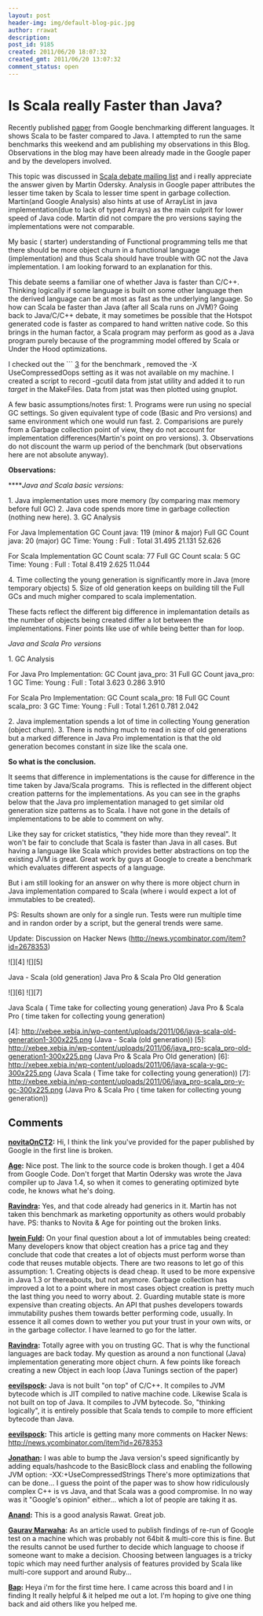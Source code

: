 ```yaml
---
layout: post
header-img: img/default-blog-pic.jpg
author: rrawat
description: 
post_id: 9185
created: 2011/06/20 18:07:32
created_gmt: 2011/06/20 13:07:32
comment_status: open
---
```


# Is Scala really Faster than Java? 

Recently published [paper][1] from Google benchmarking different languages. It shows Scala to be faster compared to Java. I attempted to run the same benchmarks this weekend and am publishing my observations in this Blog. Observations in the blog may have been already made in the Google paper and by the developers involved.

This topic was discussed in [Scala debate mailing list][2] and i really appreciate the answer given by Martin Odersky. Analysis in Google paper attributes the lesser time taken by Scala to lesser time spent in garbage collection. Martin(and Google Analysis) also hints at use of ArrayList in java implementation(due to lack of typed Arrays) as the main culprit for lower speed of Java code. Martin did not compare the pro versions saying the implementations were not comparable.

My basic ( starter) understanding of Functional programming tells me that there should be more object churn in a functional language (implementation) and thus Scala should have trouble with GC not the Java implementation. I am looking forward to an explanation for this.

This debate seems a familiar one of whether Java is faster than C/C++. Thinking logically if some language is built on some other language then the derived language can be at most as fast as the underlying language. So how can Scala be faster than Java (after all Scala runs on JVM)? Going back to Java/C/C++ debate, it may sometimes be possible that the Hotspot generated code is faster as compared to hand written native code. So this brings in the human factor, a Scala program may perform as good as a Java program purely because of the programming model offered by Scala or Under the Hood optimizations.

I checked out the ``` 
[3] for the benchmark , removed the -X UseCompressedOops setting as it was not available on my machine. I created a script to record -gcutil data from jstat utility and added it to run _target_ in the MakeFiles. Data from jstat was then plotted using gnuplot.

A few basic assumptions/notes first: 1\. Programs were run using no special GC settings. So given equivalent type of code (Basic and Pro versions) and same environment which one would run fast. 2\. Comparisions are purely from a Garbage collection point of view, they do not account for implementation differences(Martin's point on pro versions). 3\. Observations do not discount the warm up period of the benchmark (but observations here are not absolute anyway).

**Observations:**

****_Java and Scala basic versions:_

1\. Java implementation uses more memory (by comparing max memory before full GC) 2\. Java code spends more time in garbage collection (nothing new here). 3\. GC Analysis

For Java Implementation GC Count java: 119 (minor & major) Full GC Count java: 20 (major) GC Time: Young : Full : Total 31.495 21.131 52.626

For Scala Implementation GC Count scala: 77 Full GC Count scala: 5 GC Time: Young : Full : Total 8.419 2.625 11.044

4\. Time collecting the young generation is significantly more in Java (more temporary objects) 5\. Size of old generation keeps on building till the Full GCs and much migher compared to scala implementation.

These facts reflect the different big difference in implemantation details as the number of objects being created differ a lot between the implementations. Finer points like use of while being better than for loop.

_Java and Scala Pro versions_

1\. GC Analysis

For Java Pro Implementation: GC Count java_pro: 31 Full GC Count java_pro: 1 GC Time: Young : Full : Total 3.623 0.286 3.910

For Scala Pro Implementation: GC Count scala_pro: 18 Full GC Count scala_pro: 3 GC Time: Young : Full : Total 1.261 0.781 2.042

2\. Java implementation spends a lot of time in collecting Young generation (object churn). 3\. There is nothing much to read in size of old generations but a marked difference in Java Pro implementation is that the old generation becomes constant in size like the scala one.

**So what is the conclusion.**

It seems that difference in implementations is the cause for difference in the time taken by Java/Scala programs.  This is reflected in the different object creation patterns for the implementations. As you can see in the graphs below that the Java pro implementation managed to get similar old generation size patterns as to Scala. I have not gone in the details of implementations to be able to comment on why.

Like they say for cricket statistics, "they hide more than they reveal". It won't be fair to conclude that Scala is faster than Java in all cases. But having a language like Scala which provides better abstractions on top the existing JVM is great. Great work by guys at Google to create a benchmark which evaluates different aspects of a language.

But i am still looking for an answer on why there is more object churn in Java implementation compared to Scala (where i would expect a lot of immutables to be created).

PS: Results shown are only for a single run. Tests were run multiple time and in randon order by a script, but the general trends were same.

Update: Discussion on Hacker News (http://news.ycombinator.com/item?id=2678353)

![][4]
![][5]

Java - Scala (old generation)
Java Pro & Scala Pro Old generation

![][6]
![][7]

Java Scala ( Time take for collecting young generation)
Java Pro & Scala Pro ( time taken for collecting young generation)

   [1]: http://research.google.com/pubs/archive/37122.pdf
   [2]: http://groups.google.com/group/scala-debate/browse_thread/thread/d42777ef7834517c
   [3]: http://code.google.com/p/multi-language-bench/
   [4]: http://xebee.xebia.in/wp-content/uploads/2011/06/java-scala-old-generation1-300x225.png (Java - Scala (old generation))
   [5]: http://xebee.xebia.in/wp-content/uploads/2011/06/java_pro-scala_pro-old-generation1-300x225.png (Java Pro & Scala Pro Old generation)
   [6]: http://xebee.xebia.in/wp-content/uploads/2011/06/java-scala-y-gc-300x225.png (Java Scala ( Time take for collecting young generation))
   [7]: http://xebee.xebia.in/wp-content/uploads/2011/06/java_pro-scala_pro-y-gc-300x225.png (Java Pro & Scala Pro ( time taken for collecting young generation))

## Comments

**[novitaOnCT2](#5629 "2011-06-20 18:36:12"):** Hi, I think the link you've provided for the paper published by Google in the first line is broken.

**[Age](#5630 "2011-06-20 22:55:47"):** Nice post. The link to the source code is broken though. I get a 404 from Google Code. Don't forget that Martin Odersky was wrote the Java compiler up to Java 1.4, so when it comes to generating optimized byte code, he knows what he's doing.

**[Ravindra](#5632 "2011-06-21 09:08:44"):** Yes, and that code already had generics in it. Martin has not taken this benchmark as marketing opportunity as others would probably have. PS: thanks to Novita & Age for pointing out the broken links.

**[Iwein Fuld](#5634 "2011-06-21 14:18:23"):** On your final question about a lot of immutables being created: Many developers know that object creation has a price tag and they conclude that code that creates a lot of objects must perform worse than code that reuses mutable objects. There are two reasons to let go of this assumption: 1\. Creating objects is dead cheap. It used to be more expensive in Java 1.3 or thereabouts, but not anymore. Garbage collection has improved a lot to a point where in most cases object creation is pretty much the last thing you need to worry about. 2\. Guarding mutable state is more expensive than creating objects. An API that pushes developers towards immutability pushes them towards better performing code, usually. In essence it all comes down to wether you put your trust in your own wits, or in the garbage collector. I have learned to go for the latter.

**[Ravindra](#5635 "2011-06-21 15:04:33"):** Totally agree with you on trusting GC. That is why the functional languages are back today. My question as around a non functional (Java) implementation generating more object churn. A few points like foreach creating a new Object in each loop (Java Tunings section of the paper)

**[eevilspock](#5636 "2011-06-21 20:12:27"):** Java is not built "on top" of C/C++. It compiles to JVM bytecode which is JIT compiled to native machine code. Likewise Scala is not built on top of Java. It compiles to JVM bytecode. So, "thinking logically", it is entirely possible that Scala tends to compile to more efficient bytecode than Java.

**[eevilspock](#5640 "2011-06-21 23:14:43"):** This article is getting many more comments on Hacker News: http://news.ycombinator.com/item?id=2678353

**[Jonathan](#5641 "2011-06-22 01:04:54"):** I was able to bump the Java version's speed significantly by adding equals/hashcode to the BasicBlock class and enabling the following JVM option: -XX:+UseCompressedStrings There's more optimizations that can be done... I guess the point of the paper was to show how ridiculously complex C++ is vs Java, and that Scala was a good compromise. In no way was it "Google's opinion" either... which a lot of people are taking it as.

**[Anand](#5645 "2011-06-22 19:22:43"):** This is a good analysis Rawat. Great job.

**[Gaurav Marwaha](#5719 "2011-07-15 21:01:40"):** As an article used to publish findings of re-run of Google test on a machine which was probably not 64bit & multi-core this is fine. But the results cannot be used further to decide which language to choose if someone want to make a decision. Choosing between languages is a tricky topic which may need further analysis of features provided by Scala like multi-core support and around Ruby...

**[Bap](#8044 "2012-03-26 18:38:50"):** Heya i'm for the first time here. I came across this board and I in finding It really helpful & it helped me out a lot. I'm hoping to give one thing back and aid others like you helped me.

